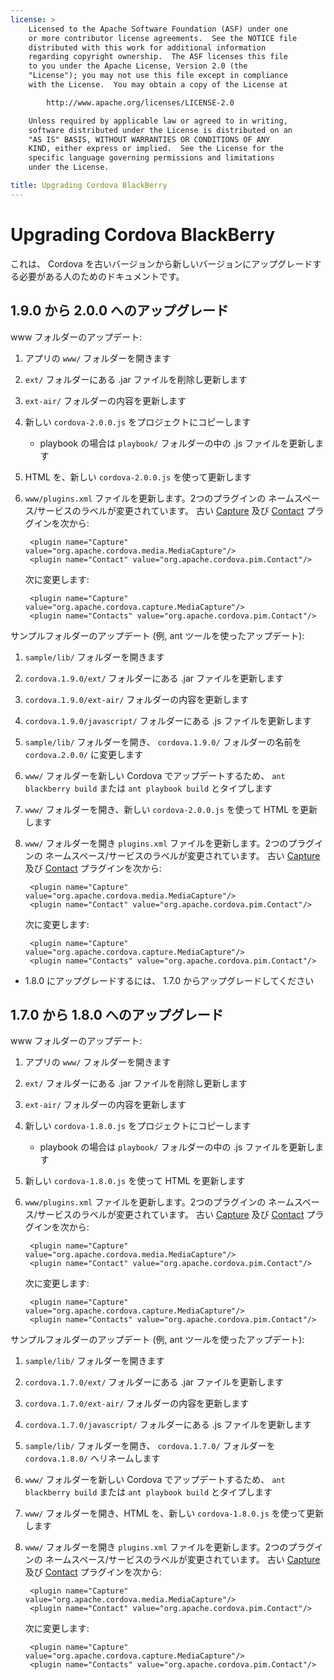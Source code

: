 ```yaml
---
license: >
    Licensed to the Apache Software Foundation (ASF) under one
    or more contributor license agreements.  See the NOTICE file
    distributed with this work for additional information
    regarding copyright ownership.  The ASF licenses this file
    to you under the Apache License, Version 2.0 (the
    "License"); you may not use this file except in compliance
    with the License.  You may obtain a copy of the License at

        http://www.apache.org/licenses/LICENSE-2.0

    Unless required by applicable law or agreed to in writing,
    software distributed under the License is distributed on an
    "AS IS" BASIS, WITHOUT WARRANTIES OR CONDITIONS OF ANY
    KIND, either express or implied.  See the License for the
    specific language governing permissions and limitations
    under the License.

title: Upgrading Cordova BlackBerry
---
```


Upgrading Cordova BlackBerry
============================

これは、 Cordova を古いバージョンから新しいバージョンにアップグレードする必要がある人のためのドキュメントです。

## 1.9.0 から 2.0.0 へのアップグレード ##

www フォルダーのアップデート:

1. アプリの `www/` フォルダーを開きます
2. `ext/` フォルダーにある .jar ファイルを削除し更新します
3. `ext-air/` フォルダーの内容を更新します
4. 新しい `cordova-2.0.0.js` をプロジェクトにコピーします
    - playbook の場合は `playbook/` フォルダーの中の .js ファイルを更新します
5. HTML を、新しい `cordova-2.0.0.js` を使って更新します
6. `www/plugins.xml` ファイルを更新します。2つのプラグインの
   ネームスペース/サービスのラベルが変更されています。
   古い [Capture](../../../cordova/media/capture/capture.html) 及び [Contact](../../../cordova/contacts/Contact/contact.html) プラグインを次から:

        <plugin name="Capture" value="org.apache.cordova.media.MediaCapture"/>
        <plugin name="Contact" value="org.apache.cordova.pim.Contact"/>

   次に変更します:

        <plugin name="Capture" value="org.apache.cordova.capture.MediaCapture"/>
        <plugin name="Contacts" value="org.apache.cordova.pim.Contact"/>


サンプルフォルダーのアップデート (例, ant ツールを使ったアップデート):

1. `sample/lib/` フォルダーを開きます
2. `cordova.1.9.0/ext/` フォルダーにある .jar ファイルを更新します
3. `cordova.1.9.0/ext-air/` フォルダーの内容を更新します
4. `cordova.1.9.0/javascript/` フォルダーにある .js ファイルを更新します
5. `sample/lib/` フォルダーを開き、 `cordova.1.9.0/` フォルダーの名前を `cordova.2.0.0/` に変更します
6. `www/` フォルダーを新しい Cordova でアップデートするため、 `ant blackberry build` または `ant playbook build` とタイプします
7. `www/` フォルダーを開き、新しい `cordova-2.0.0.js` を使って HTML を更新します
8. `www/` フォルダーを開き `plugins.xml` ファイルを更新します。2つのプラグインの
   ネームスペース/サービスのラベルが変更されています。
   古い [Capture](../../../cordova/media/capture/capture.html) 及び [Contact](../../../cordova/contacts/Contact/contact.html) プラグインを次から:

        <plugin name="Capture" value="org.apache.cordova.media.MediaCapture"/>
        <plugin name="Contact" value="org.apache.cordova.pim.Contact"/>

   次に変更します:

        <plugin name="Capture" value="org.apache.cordova.capture.MediaCapture"/>
        <plugin name="Contacts" value="org.apache.cordova.pim.Contact"/>




- 1.8.0 にアップグレードするには、 1.7.0 からアップグレードしてください

## 1.7.0 から 1.8.0 へのアップグレード ##

www フォルダーのアップデート:

1. アプリの `www/` フォルダーを開きます
2. `ext/` フォルダーにある .jar ファイルを削除し更新します
3. `ext-air/` フォルダーの内容を更新します
4. 新しい `cordova-1.8.0.js` をプロジェクトにコピーします
    - playbook の場合は `playbook/` フォルダーの中の .js ファイルを更新します
5. 新しい `cordova-1.8.0.js` を使って HTML を更新します
6. `www/plugins.xml` ファイルを更新します。2つのプラグインの
   ネームスペース/サービスのラベルが変更されています。
   古い [Capture](../../../cordova/media/capture/capture.html) 及び [Contact](../../../cordova/contacts/Contact/contact.html) プラグインを次から:

        <plugin name="Capture" value="org.apache.cordova.media.MediaCapture"/>
        <plugin name="Contact" value="org.apache.cordova.pim.Contact"/>

   次に変更します:

        <plugin name="Capture" value="org.apache.cordova.capture.MediaCapture"/>
        <plugin name="Contacts" value="org.apache.cordova.pim.Contact"/>


サンプルフォルダーのアップデート (例, ant ツールを使ったアップデート):

1. `sample/lib/` フォルダーを開きます
2. `cordova.1.7.0/ext/` フォルダーにある .jar ファイルを更新します
3. `cordova.1.7.0/ext-air/` フォルダーの内容を更新します
4. `cordova.1.7.0/javascript/` フォルダーにある .js ファイルを更新します
5. `sample/lib/` フォルダーを開き、 `cordova.1.7.0/` フォルダーを `cordova.1.8.0/` へリネームします
6. `www/` フォルダーを新しい Cordova でアップデートするため、 `ant blackberry build` または `ant playbook build` とタイプします
7. `www/` フォルダーを開き、HTML を、新しい `cordova-1.8.0.js` を使って更新します
8. `www/` フォルダーを開き `plugins.xml` ファイルを更新します。2つのプラグインの
   ネームスペース/サービスのラベルが変更されています。
   古い [Capture](../../../cordova/media/capture/capture.html) 及び [Contact](../../../cordova/contacts/Contact/contact.html) プラグインを次から:

        <plugin name="Capture" value="org.apache.cordova.media.MediaCapture"/>
        <plugin name="Contact" value="org.apache.cordova.pim.Contact"/>

   次に変更します:

        <plugin name="Capture" value="org.apache.cordova.capture.MediaCapture"/>
        <plugin name="Contacts" value="org.apache.cordova.pim.Contact"/>

